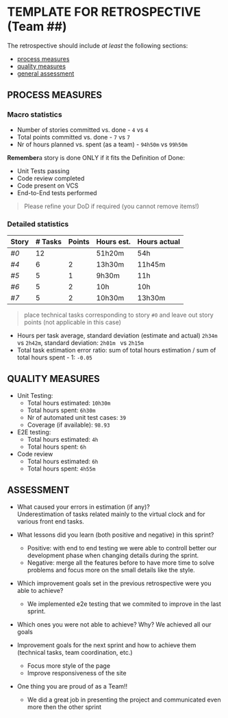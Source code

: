 TEMPLATE FOR RETROSPECTIVE (Team ##)
=====================================

The retrospective should include _at least_ the following
sections:

- [process measures](#process-measures)
- [quality measures](#quality-measures)
- [general assessment](#assessment)

## PROCESS MEASURES 

### Macro statistics

- Number of stories committed vs. done - `4` vs `4`
- Total points committed vs. done - `7` vs `7`
- Nr of hours planned vs. spent (as a team) - `94h50m` vs `99h50m`

**Remember**a story is done ONLY if it fits the Definition of Done:
 
- Unit Tests passing
- Code review completed
- Code present on VCS
- End-to-End tests performed

> Please refine your DoD if required (you cannot remove items!) 

### Detailed statistics

| Story  | # Tasks | Points | Hours est. | Hours actual |
|--------|---------|--------|------------|--------------|
| _#0_   |    12   |        |       51h20m      |      54h       |
| _#4_   |    6     |   2    |     13h30m       |    11h45m          |
| _#5_  |    5     |    1   |       9h30m     |      11h        |
| _#6_  |    5     |    2   |       10h     |      10h       |
| _#7_  |    5     |    2   |       10h30m     |      13h30m        |
   

> place technical tasks corresponding to story `#0` and leave out story points (not applicable in this case)

- Hours per task average, standard deviation (estimate and actual)  `2h34m`  vs `2h42m`, standard deviation: `2h01m ` vs `2h15m`
- Total task estimation error ratio: sum of total hours estimation / sum of total hours spent - 1: `-0.05` 
  
## QUALITY MEASURES 

- Unit Testing:
  - Total hours estimated: `10h30m` 
  - Total hours spent: `6h30m`
  - Nr of automated unit test cases: `39`
  - Coverage (if available): `98.93`
- E2E testing:
  - Total hours estimated: `4h`
  - Total hours spent: `6h`
- Code review 
  - Total hours estimated: `6h`
  - Total hours spent: `4h55m`

## ASSESSMENT

- What caused your errors in estimation (if any)?  
  Underestimation of tasks related mainly to the virtual clock and for various front end tasks.

- What lessons did you learn (both positive and negative) in this sprint? 
  - Positive: with end to end testing we were able to controll better our development phase when changing details during the sprint.
  - Negative: merge all the features before to have more time to solve problems and focus more on the small details like the style.

- Which improvement goals set in the previous retrospective were you able to achieve?
  - We implemented e2e testing that we commited to improve in the last sprint.
  
- Which ones you were not able to achieve? Why? 
  We achieved all our goals

- Improvement goals for the next sprint and how to achieve them (technical tasks, team coordination, etc.)
  - Focus more style of the page
  - Improve responsiveness of the site

- One thing you are proud of as a Team!!
  - We did a great job in presenting the project and communicated even more then the other sprint